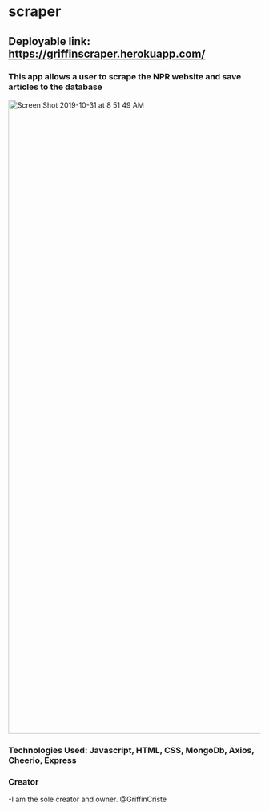 # scraper

## Deployable link: https://griffinscraper.herokuapp.com/

### This app allows a user to scrape the NPR website and save articles to the database

<img width="1263" alt="Screen Shot 2019-10-31 at 8 51 49 AM" src="https://user-images.githubusercontent.com/49124794/67952725-b673a880-fbbb-11e9-9317-0313d02b811c.png">

### Technologies Used: Javascript, HTML, CSS, MongoDb, Axios, Cheerio, Express

### Creator
-I am the sole creator and owner. @GriffinCriste
